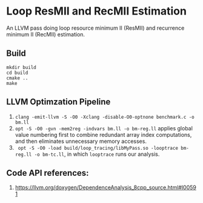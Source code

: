 # Loop ResMII and RecMII Estimation

An LLVM pass doing loop resource minimum II (ResMII) and recurrence minimum II (RecMII) estimation. 

## Build
`mkdir build`  
`cd build`  
`cmake ..`  
`make`  

## LLVM Optimzation Pipeline 
1. `clang -emit-llvm -S -O0 -Xclang -disable-O0-optnone benchmark.c -o bm.ll` 
2. `opt -S -O0 -gvn -mem2reg -indvars bm.ll -o bm-reg.ll` applies global value numbering first to combine redundant array index computations, and then eliminates unnecessary memory accesses.
3. ` opt -S -O0 -load build/loop_tracing/libMyPass.so -looptrace bm-reg.ll -o bm-tc.ll`, in which `looptrace` runs our analysis.


## Code API references:
1. https://llvm.org/doxygen/DependenceAnalysis_8cpp_source.html#l00591

